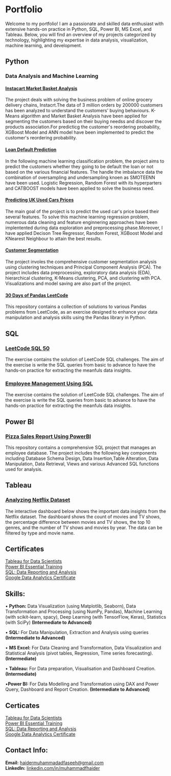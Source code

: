 # Portfolio

Welcome to my portfolio! I am a passionate and skilled data enthusiast with extensive hands-on practice in Python, SQL, Power BI, MS Excel, and Tableau. Below, you will find an overview of my projects categorized by technology, highlighting my expertise in data analysis, visualization, machine learning, and development.

## Python


### Data Analysis and Machine Learning
#### [Instacart Market Basket  Analysis](https://github.com/muhammadfhaider12/InstacartMarketBasketAnalysis)  
The project deals with solving the business problem of online grocery delivery chains, Instacrt.The data of 3 million orders by 200000 customers has been analyzed to understand the customers' buying behaviours. K-Means algorithm and Market Basket Analysis have been applied for segmenting the customers based on their buying needss and discover the products association.For predicticg the customer's reordering probability, XGBoost Model and ANN model have been implemented to predict the customer's reordering probability. 
  
#### [Loan Default Prediction](https://github.com/muhammadfhaider12/loan-default-prediction)
In the following machine learning classification problem, the project aims to predict the customers whether they going to be default the loan or not based on the various financial features. The handle the imbalance data the combination of oversampling and undersampling knoen as SMOTEENN have been used. Logistic Regression, Random Forest with its hyperparters and CATBOOST models have been applied to solve the business need.  
  
#### [Predicting UK Used  Cars Prices](https://github.com/muhammadfhaider12/predicting-uk-used-cars-prices)  
The main goal of the project is to predict the used car's price based their several features. To solve this machine learning regression problem, numerous data cleaning and feature enginnering approaches have been implentented during data exploration and preprocessing phase.Moreover, I have applied Decison Tree Regressor, Random Forest, XGBoost Model and KNearest Neighbour to attain the best results. 
  
#### [Customer Segmentation](https://github.com/muhammadfhaider12/customer-segmentation-using-kmeans)  
The project involes the comprehensive customer segmentation analysis using clustering techniques and Principal Component Analysis (PCA). The project includes data preprocessing, exploratory data analysis (EDA), hierarchical clustering, K-Means clustering, PCA, and clustering with PCA. Visualizations and model saving are also part of the project.  
  
#### [30 Days of Pandas LeetCode](https://github.com/muhammadfhaider12/30-days-of--pandas-leetcode/blob/main/30-days-of-%20pandas-leetcode.ipynb)  
This repository contains a collection of solutions to various Pandas problems from LeetCode, as an exercise designed to enhance your data manipulation and analysis skills using the Pandas library in Python.

   
## SQL
### [LeetCode SQL 50](https://github.com/muhammadfhaider12/sql-queries)  
The exercise contains the solution of LeetCode SQL challenges. The aim of the exercise is write the SQL queries from basic to advance to have the hands-on practice for extracting the meanfuls data insights.  
  
### [Employee Management Using SQL](https://github.com/muhammadfhaider12/employee-management-system-using-sql/tree/main)  
The exercise contains the solution of LeetCode SQL challenges. The aim of the exercise is write the SQL queries from basic to advance to have the hands-on practice for extracting the meanfuls data insights.
  
  
## Power BI
### [Pizza Sales Report Using PowerBI](https://github.com/muhammadfhaider12/pizza-sales-report-using-powerbi)    
This repository contains a comprehensive SQL project that manages an employee database. The project includes the following key components including Database Schema Design, Data Insertion,Table Alteration, Data Manipulation, Data Retrieval, Views and various Advanced SQL functions used for analysis.


## Tableau
### [Analyzing Netflix Dataset](https://github.com/muhammadfhaider12/netflix-dashboard-using-tableau/blob/main/netflix-insights/Dashboard.png)  
The interactive dashboard below shows the important data insights from the Netflix dataset. The dashboard shows the count of movies and TV shows, the percentage difference between movies and TV shows, the top 10 genres, and the number of TV shows and movies by year. The data can be filtered by type and movie name.  
  
## Certificates  
[Tableau for Data Scientists](haidermuhammadfaseeh@gmail.com)  
[Power BI Essential Training](haidermuhammadfaseeh@gmail.com)   
[SQL: Data Reporting and Analysis](haidermuhammadfaseeh@gmail.com)  
[Google Data Analytics Certificate](haidermuhammadfaseeh@gmail.com)  



## Skills:
• **Python:** Data Visualization (using Matplotlib, Seaborn), Data Transformation and Processing (using NumPy, Pandas), Machine Learning (with scikit-learn, spacy), Deep Learning (with TensorFlow, Keras), Statistics (with SciPy) **(Intermediate to Advanced)**   

  
•	**SQL:** For Data Manipulation, Extraction and Analysis using queries **(Intermediate to Advanced)**  
  
•	**MS Excel:** For Data Cleaning and Transformation, Data Visualization and Statistical Analysis (pivot tables, Regression, Time series forecasting).  **(Intermediate)**  
  
•	**Tableau:** For Data preparation, Visualisation and Dashboard Creation. **(Intermediate)**    
  
•**Power BI:** For Data Modelling and Transformation using DAX and Power Query, Dashboard and Report Creation. **(Intermediate to Advanced)**  


## Certicates 

[Tableau for Data Scientists](https://github.com/muhammadfhaider12/portfolio/blob/main/Certificates/Tableau%20for%20Data%20Scientists.pdf)  
[Power BI Essential Training](https://github.com/muhammadfhaider12/portfolio/blob/main/Certificates/Power%20BI%20Essential%20Training%20.pdf)   
[SQL: Data Reporting and Analysis](https://github.com/muhammadfhaider12/portfolio/blob/main/Certificates/SQL%20Data%20Reporting%20and%20Analysis.pdf)  
[Google Data Analytics Certificate](https://github.com/muhammadfhaider12/portfolio/blob/main/Certificates/Google%20Data%20Analytics.pdf)  

## Contact Info:  
**Email:**       <haidermuhammadadfaseeh@gmail.com>   
**LinkedIn:** [linkedin.com/in/muhammadfhaider](linkedin.com/in/muhammadfhaider)


